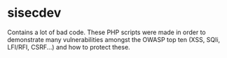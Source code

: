 # sisecdev
Contains a lot of bad code. These PHP scripts were made in order to demonstrate many vulnerabilities amongst the OWASP top ten (XSS, SQIi, LFI/RFI, CSRF...) and how to protect these.
